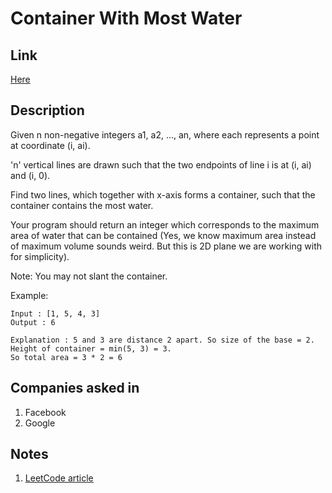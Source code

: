 # Container With Most Water

## Link

[Here](https://www.interviewbit.com/problems/container-with-most-water/)

## Description

Given n non-negative integers a1, a2, ..., an, where each represents a point at coordinate (i, ai).

'n' vertical lines are drawn such that the two endpoints of line i is at (i, ai) and (i, 0).

Find two lines, which together with x-axis forms a container, such that the container contains the most water.

Your program should return an integer which corresponds to the maximum area of water that can be contained (Yes, we know maximum area instead of maximum volume sounds weird. But this is 2D plane we are working with for simplicity).

Note: You may not slant the container.

Example:

```text
Input : [1, 5, 4, 3]
Output : 6

Explanation : 5 and 3 are distance 2 apart. So size of the base = 2. Height of container = min(5, 3) = 3.
So total area = 3 * 2 = 6
```

## Companies asked in

1. Facebook
1. Google

## Notes

1. [LeetCode article](https://leetcode.com/articles/container-most-water/)